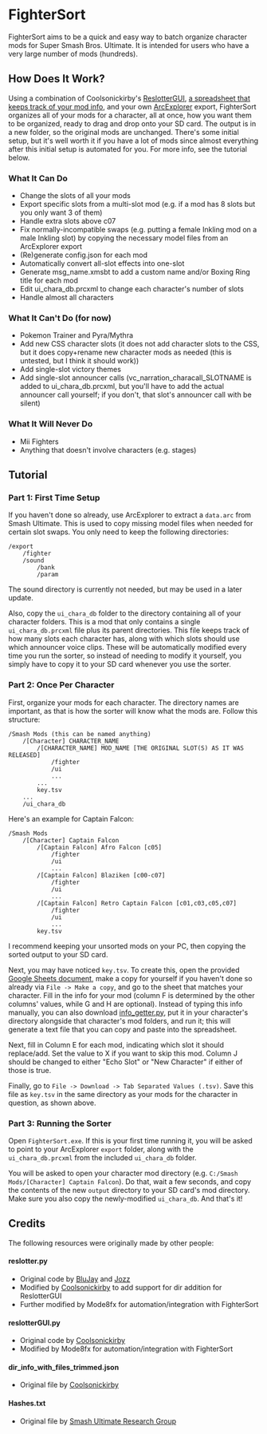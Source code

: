 # FighterSort

FighterSort aims to be a quick and easy way to batch organize character mods for Super Smash Bros. Ultimate. It is intended for users who have a very large number of mods (hundreds).

## How Does It Work?

Using a combination of Coolsonickirby's [ReslotterGUI](https://github.com/CSharpM7/reslotter), [a spreadsheet that keeps track of your mod info](https://docs.google.com/spreadsheets/d/1aaScKKdMVOpkFsszZ-uI_kb3F-kEVy_W5SYR6iWR1I0), and your own [ArcExplorer](https://github.com/ScanMountGoat/ArcExplorer) export, FighterSort organizes all of your mods for a character, all at once, how you want them to be organized, ready to drag and drop onto your SD card. The output is in a new folder, so the original mods are unchanged. There's some initial setup, but it's well worth it if you have a lot of mods since almost everything after this initial setup is automated for you. For more info, see the tutorial below.

### What It Can Do

- Change the slots of all your mods
- Export specific slots from a multi-slot mod (e.g. if a mod has 8 slots but you only want 3 of them)
- Handle extra slots above c07
- Fix normally-incompatible swaps (e.g. putting a female Inkling mod on a male Inkling slot) by copying the necessary model files from an ArcExplorer export
- (Re)generate config.json for each mod
- Automatically convert all-slot effects into one-slot
- Generate msg_name.xmsbt to add a custom name and/or Boxing Ring title for each mod
- Edit ui_chara_db.prcxml to change each character's number of slots
- Handle almost all characters

### What It Can't Do (for now)

- Pokemon Trainer and Pyra/Mythra
- Add new CSS character slots (it does not add character slots to the CSS, but it does copy+rename new character mods as needed (this is untested, but I think it should work))
- Add single-slot victory themes
- Add single-slot announcer calls (vc_narration_characall_SLOTNAME is added to ui_chara_db.prcxml, but you'll have to add the actual announcer call yourself; if you don't, that slot's announcer call with be silent)

### What It Will Never Do
- Mii Fighters
- Anything that doesn't involve characters (e.g. stages)

## Tutorial

### Part 1: First Time Setup
If you haven't done so already, use ArcExplorer to extract a `data.arc` from Smash Ultimate. This is used to copy missing model files when needed for certain slot swaps. You only need to keep the following directories:
```
/export
    /fighter
    /sound
        /bank
        /param
```
The sound directory is currently not needed, but may be used in a later update.

Also, copy the `ui_chara_db` folder to the directory containing all of your character folders. This is a mod that only contains a single `ui_chara_db.prcxml` file plus its parent directories. This file keeps track of how many slots each character has, along with which slots should use which announcer voice clips. These will be automatically modified every time you run the sorter, so instead of needing to modify it yourself, you simply have to copy it to your SD card whenever you use the sorter.

### Part 2: Once Per Character
First, organize your mods for each character. The directory names are important, as that is how the sorter will know what the mods are. Follow this structure:
```
/Smash Mods (this can be named anything)
    /[Character] CHARACTER_NAME
        /[CHARACTER_NAME] MOD_NAME [THE ORIGINAL SLOT(S) AS IT WAS RELEASED]
            /fighter
            /ui
            ...
        ...
        key.tsv
    ...
    /ui_chara_db
```
Here's an example for Captain Falcon:
```
/Smash Mods
    /[Character] Captain Falcon
        /[Captain Falcon] Afro Falcon [c05]
            /fighter
            /ui
            ...
        /[Captain Falcon] Blaziken [c00-c07]
            /fighter
            /ui
            ...
        /[Captain Falcon] Retro Captain Falcon [c01,c03,c05,c07]
            /fighter
            /ui
            ...
        key.tsv
```
I recommend keeping your unsorted mods on your PC, then copying the sorted output to your SD card.

Next, you may have noticed `key.tsv`. To create this, open the provided [Google Sheets document](https://docs.google.com/spreadsheets/d/1aaScKKdMVOpkFsszZ-uI_kb3F-kEVy_W5SYR6iWR1I0), make a copy for yourself if you haven't done so already via `File -> Make a copy`, and go to the sheet that matches your character. Fill in the info for your mod (column F is determined by the other columns' values, while G and H are optional). Instead of typing this info manually, you can also download [info_getter.py](https://github.com/Mode8fx/FighterSort/blob/main/oneslotnamer.py), put it in your character's directory alongside that character's mod folders, and run it; this will generate a text file that you can copy and paste into the spreadsheet.

Next, fill in Column E for each mod, indicating which slot it should replace/add. Set the value to X if you want to skip this mod. Column J should be changed to either "Echo Slot" or "New Character" if either of those is true.

Finally, go to `File -> Download -> Tab Separated Values (.tsv)`. Save this file as `key.tsv` in the same directory as your mods for the character in question, as shown above.

### Part 3: Running the Sorter
Open `FighterSort.exe`. If this is your first time running it, you will be asked to point to your ArcExplorer `export` folder, along with the `ui_chara_db.prcxml` from the included `ui_chara_db` folder.

You will be asked to open your character mod directory (e.g. `C:/Smash Mods/[Character] Captain Falcon`). Do that, wait a few seconds, and copy the contents of the new `output` directory to your SD card's mod directory. Make sure you also copy the newly-modified `ui_chara_db`. And that's it!

## Credits
The following resources were originally made by other people:

#### reslotter.py
- Original code by [BluJay](https://github.com/blu-dev) and [Jozz](https://github.com/jozz024/ssbu-skin-reslotter)
- Modified by [Coolsonickirby](https://github.com/CSharpM7/reslotter) to add support for dir addition for ReslotterGUI
- Further modified by Mode8fx for automation/integration with FighterSort

#### reslotterGUI.py
- Original code by [Coolsonickirby](https://github.com/CSharpM7/reslotter)
- Modified by Mode8fx for automation/integration with FighterSort

#### dir_info_with_files_trimmed.json
- Original file by [Coolsonickirby](https://github.com/CSharpM7/reslotter)

#### Hashes.txt
- Original file by [Smash Ultimate Research Group](https://github.com/ultimate-research/archive-hashes)
